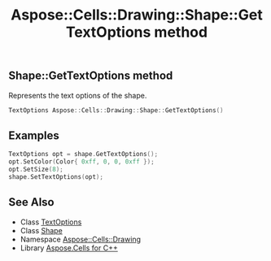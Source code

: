 ﻿---
title: Aspose::Cells::Drawing::Shape::GetTextOptions method
linktitle: GetTextOptions
second_title: Aspose.Cells for C++ API Reference
description: 'Aspose::Cells::Drawing::Shape::GetTextOptions method. Represents the text options of the shape in C++.'
type: docs
weight: 15500
url: /cpp/aspose.cells.drawing/shape/gettextoptions/
---
## Shape::GetTextOptions method


Represents the text options of the shape.

```cpp
TextOptions Aspose::Cells::Drawing::Shape::GetTextOptions()
```


## Examples


```cpp
TextOptions opt = shape.GetTextOptions();
opt.SetColor(Color{ 0xff, 0, 0, 0xff });
opt.SetSize(8);
shape.SetTextOptions(opt);
```

## See Also

* Class [TextOptions](../../../aspose.cells.drawing.texts/textoptions/)
* Class [Shape](../)
* Namespace [Aspose::Cells::Drawing](../../)
* Library [Aspose.Cells for C++](../../../)
